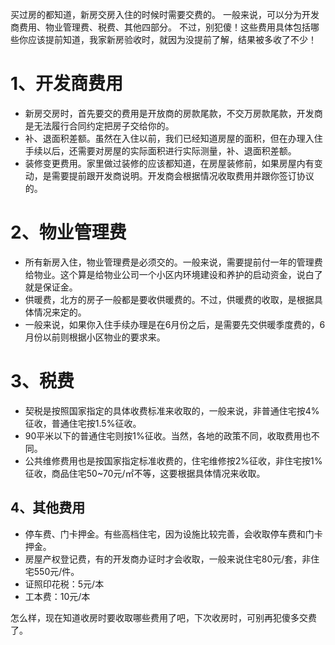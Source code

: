 买过房的都知道，新房交房入住的时候时需要交费的。
一般来说，可以分为开发商费用、物业管理费、税费、其他四部分。
不过，别犯傻！这些费用具体包括哪些你应该提前知道，我家新房验收时，就因为没提前了解，结果被多收了不少！

# 1、开发商费用

* 新房交房时，首先要交的费用是开放商的房款尾款，不交万房款尾款，开发商是无法履行合同约定把房子交给你的。
* 补、退面积差额。虽然在入住以前，我们已经知道房屋的面积，但在办理入住手续以后，还需要对房屋的实际面积进行实际测量，补、退面积差额。
* 装修变更费用。家里做过装修的应该都知道，在房屋装修前，如果房屋内有变动，是需要提前跟开发商说明。开发商会根据情况收取费用并跟你签订协议的。


# 2、物业管理费

* 所有新房入住，物业管理费是必须交的。一般来说，需要提前付一年的管理费给物业。这个算是给物业公司一个小区内环境建设和养护的启动资金，说白了就是保证金。
* 供暖费，北方的房子一般都是要收供暖费的。不过，供暖费的收取，是根据具体情况来定的。
* 一般来说，如果你入住手续办理是在6月份之后，是需要先交供暖季度费的，6月份以前则根据小区物业的要求来。


# 3、税费

* 契税是按照国家指定的具体收费标准来收取的，一般来说，非普通住宅按4%征收，普通住宅按1.5%征收。
* 90平米以下的普通住宅则按1%征收。当然，各地的政策不同，收取费用也不同。
* 公共维修费用也是按国家指定标准收费的，住宅维修按2%征收，非住宅按1%征收，商品住宅50~70元/㎡不等，这要根据具体情况来收取。


## 4、其他费用

* 停车费、门卡押金。有些高档住宅，因为设施比较完善，会收取停车费和门卡押金。
* 房屋产权登记费，有的开发商办证时才会收取，一般来说住宅80元/套，非住宅550元/件。
* 证照印花税：5元/本
* 工本费：10元/本

怎么样，现在知道收房时要收取哪些费用了吧，下次收房时，可别再犯傻多交费了。
